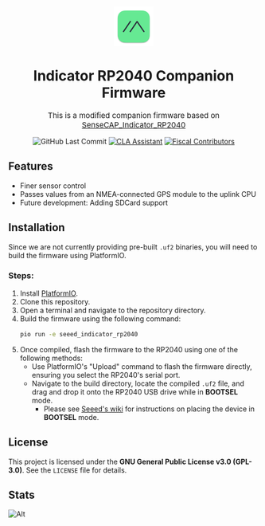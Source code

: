 <div align="center" markdown="1">

<img src=".github/meshtastic_logo.png" alt="Meshtastic Logo" width="80"/>

  <h1 align="center"> Indicator RP2040 Companion Firmware
</h1>
  <p style="font-size:15px;" align="center">This is a modified companion firmware based on <a href="https://github.com/Seeed-Solution/SenseCAP_Indicator_RP2040">SenseCAP_Indicator_RP2040</a> </p>



![GitHub Last Commit](https://img.shields.io/github/last-commit/meshtastic/indicator_rp2040)
[![CLA Assistant](https://cla-assistant.io/readme/badge/meshtastic/indicator_rp2040)](https://cla-assistant.io/meshtastic/indicator_rp2040)
[![Fiscal Contributors](https://opencollective.com/meshtastic/tiers/badge.svg?label=Fiscal%20Contributors&color=deeppink)](https://opencollective.com/meshtastic/)

</div>

## Features
- Finer sensor control
- Passes values from an NMEA-connected GPS module to the uplink CPU
- Future development: Adding SDCard support

## Installation
Since we are not currently providing pre-built `.uf2` binaries, you will need to build the firmware using PlatformIO.

### Steps:
1. Install [PlatformIO](https://platformio.org/install).
2. Clone this repository.
3. Open a terminal and navigate to the repository directory.
4. Build the firmware using the following command:
   ```sh
   pio run -e seeed_indicator_rp2040
   ```
5. Once compiled, flash the firmware to the RP2040 using one of the following methods:
   - Use PlatformIO's "Upload" command to flash the firmware directly, ensuring you select the RP2040's serial port.
   - Navigate to the build directory, locate the compiled `.uf2` file, and drag and drop it onto the RP2040 USB drive while in **BOOTSEL** mode.
     - Please see [Seeed's wiki](https://wiki.seeedstudio.com/SenseCAP_Indicator_How_To_Flash_The_Default_Firmware/#flash-the-uf2-file) for instructions on placing the device in **BOOTSEL** mode.

## License
This project is licensed under the **GNU General Public License v3.0 (GPL-3.0)**. See the `LICENSE` file for details.

## Stats

![Alt](https://repobeats.axiom.co/api/embed/511382d749b5dff56df6c312f3b454a5150f67ef.svg "Repobeats analytics image")